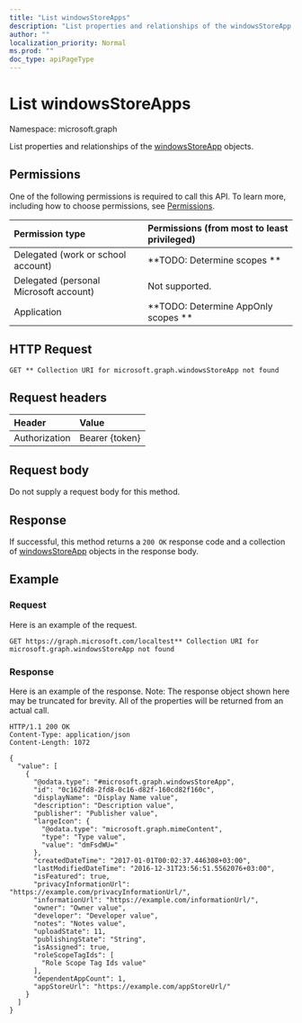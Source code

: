 ```yaml
---
title: "List windowsStoreApps"
description: "List properties and relationships of the windowsStoreApp objects."
author: ""
localization_priority: Normal
ms.prod: ""
doc_type: apiPageType
---
```


# List windowsStoreApps

Namespace: microsoft.graph

List properties and relationships of the [windowsStoreApp](../resources/windowsstoreapp.md) objects.

## Permissions
One of the following permissions is required to call this API. To learn more, including how to choose permissions, see [Permissions](/concepts/permissions-reference.md).

|Permission type|Permissions (from most to least privileged)|
|:---|:---|
|Delegated (work or school account)|**TODO: Determine scopes **|
|Delegated (personal Microsoft account)|Not supported.|
|Application|**TODO: Determine AppOnly scopes **|

## HTTP Request
<!-- {
  "blockType": "ignored"
}
-->
``` http
GET ** Collection URI for microsoft.graph.windowsStoreApp not found
```

## Request headers
|Header|Value|
|:---|:---|
|Authorization|Bearer {token}|

## Request body
Do not supply a request body for this method.

## Response
If successful, this method returns a `200 OK` response code and a collection of [windowsStoreApp](../resources/windowsstoreapp.md) objects in the response body.

## Example

### Request
Here is an example of the request.
<!-- {
  "blockType": "request",
  "name": "get_windowsstoreapp"
}
-->
``` http
GET https://graph.microsoft.com/localtest** Collection URI for microsoft.graph.windowsStoreApp not found
```

### Response
Here is an example of the response. Note: The response object shown here may be truncated for brevity. All of the properties will be returned from an actual call.
<!-- {
  "blockType": "response",
  "truncated": true,
  "@odata.type": "collection(microsoft.graph.windowsstoreapp)"
}
-->
``` http
HTTP/1.1 200 OK
Content-Type: application/json
Content-Length: 1072

{
  "value": [
    {
      "@odata.type": "#microsoft.graph.windowsStoreApp",
      "id": "0c162fd8-2fd8-0c16-d82f-160cd82f160c",
      "displayName": "Display Name value",
      "description": "Description value",
      "publisher": "Publisher value",
      "largeIcon": {
        "@odata.type": "microsoft.graph.mimeContent",
        "type": "Type value",
        "value": "dmFsdWU="
      },
      "createdDateTime": "2017-01-01T00:02:37.446308+03:00",
      "lastModifiedDateTime": "2016-12-31T23:56:51.5562076+03:00",
      "isFeatured": true,
      "privacyInformationUrl": "https://example.com/privacyInformationUrl/",
      "informationUrl": "https://example.com/informationUrl/",
      "owner": "Owner value",
      "developer": "Developer value",
      "notes": "Notes value",
      "uploadState": 11,
      "publishingState": "String",
      "isAssigned": true,
      "roleScopeTagIds": [
        "Role Scope Tag Ids value"
      ],
      "dependentAppCount": 1,
      "appStoreUrl": "https://example.com/appStoreUrl/"
    }
  ]
}
```

